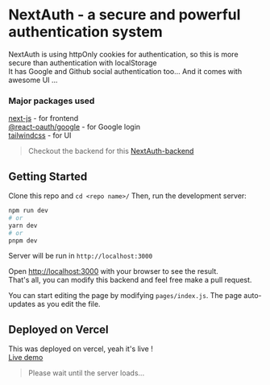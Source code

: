 # NextAuth - a secure and powerful authentication system
NextAuth is using httpOnly cookies for authentication, so this is more secure than authentication with localStorage <br />
It has Google and Github social authentication too... And it comes with awesome UI ...

### Major packages used
[next-js](https://nextjs.org/) - for frontend <br />
[@react-oauth/google](https://www.npmjs.com/package/@react-oauth/google) - for Google login <br />
[tailwindcss](https://tailwindcss.com/) - for UI <br />

> Checkout the backend for this [NextAuth-backend](https://github.com/suneethsunx/NextAuth-backend)

## Getting Started
Clone this repo and `cd <repo name>/`
Then, run the development server:

```bash
npm run dev
# or
yarn dev
# or
pnpm dev
```
Server will be run in `http://localhost:3000` <br />

Open [http://localhost:3000](http://localhost:3000) with your browser to see the result. <br />
That's all, you can modify this backend and feel free make a pull request.

You can start editing the page by modifying `pages/index.js`. The page auto-updates as you edit the file.

## Deployed on Vercel
This was deployed on vercel, yeah it's live ! <br />
[Live demo](https://nextauth-dj.vercel.app) <br />
> Please wait until the server loads...
